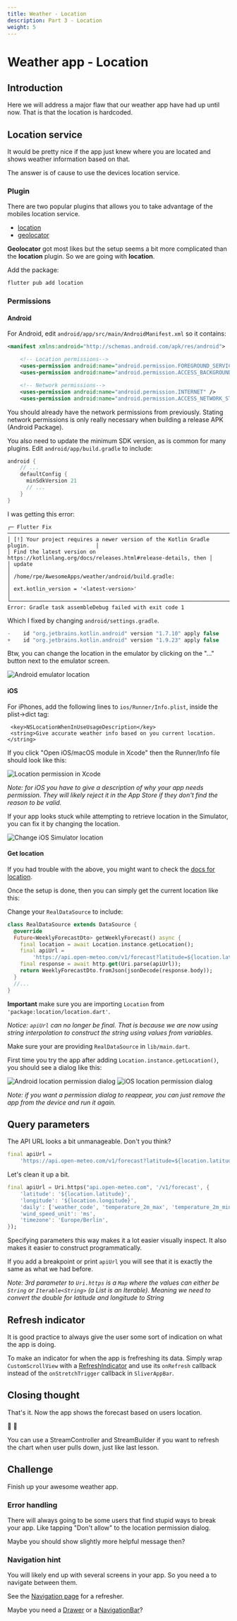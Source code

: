 ```yaml
---
title: Weather - Location
description: Part 3 - Location
weight: 5
---
```


# Weather app - Location

## Introduction

Here we will address a major flaw that our weather app have had up until now.
That is that the location is hardcoded.

## Location service

It would be pretty nice if the app just knew where you are located and shows
weather information based on that.

The answer is of cause to use the devices location service.

### Plugin

There are two popular plugins that allows you to take advantage of the mobiles
location service.

- [location](https://pub.dev/packages/location)
- [geolocator](https://pub.dev/packages/geolocator)

**Geolocator** got most likes but the setup seems a bit more complicated than the
**location** plugin.
So we are going with **location**.

Add the package:

```sh
flutter pub add location
```

### Permissions

#### Android

For Android, edit `android/app/src/main/AndroidManifest.xml` so it contains:

```xml
<manifest xmlns:android="http://schemas.android.com/apk/res/android">

    <!-- Location permissions-->
    <uses-permission android:name="android.permission.FOREGROUND_SERVICE" />
    <uses-permission android:name="android.permission.ACCESS_BACKGROUND_LOCATION"/>

    <!-- Network permissions-->
    <uses-permission android:name="android.permission.INTERNET" />
    <uses-permission android:name="android.permission.ACCESS_NETWORK_STATE" />
```

You should already have the network permissions from previously.
Stating network permissions is only really necessary when building a release
APK (Android Package).

You also need to update the minimum SDK version, as is common for many plugins.
Edit `android/app/build.gradle` to include:

```gradle
android {
    // ...
    defaultConfig {
      minSdkVersion 21
      // ...
    }
}
```

I was getting this error:

```
┌─ Flutter Fix ──────────────────────────────────────────────────────────────────────────────┐
│ [!] Your project requires a newer version of the Kotlin Gradle plugin.                     │
│ Find the latest version on https://kotlinlang.org/docs/releases.html#release-details, then │
│ update                                                                                     │
│ /home/rpe/AwesomeApps/weather/android/build.gradle:                                        │
│ ext.kotlin_version = '<latest-version>'                                                    │
└────────────────────────────────────────────────────────────────────────────────────────────┘
Error: Gradle task assembleDebug failed with exit code 1
```

Which I fixed by changing `android/settings.gradle`.

```gradle
-    id "org.jetbrains.kotlin.android" version "1.7.10" apply false
+    id "org.jetbrains.kotlin.android" version "1.9.23" apply false
```

Btw, you can change the location in the emulator by clicking on the "..." button
next to the emulator screen.

![Android emulator location](../images/android_emulator_location.png)

#### iOS

For iPhones, add the following lines to `ios/Runner/Info.plist`, inside the
plist->dict tag:

```plist
 <key>NSLocationWhenInUseUsageDescription</key>
 <string>Give accurate weather info based on you current location.</string>
```

If you click "Open iOS/macOS module in Xcode" then the Runner/Info file should look like this:

![Location permission in Xcode](../images/ios_location_permission.png)

_Note: for iOS you have to give a description of why your app needs permission.
They will likely reject it in the App Store if they don't find the reason to be
valid._

If your app looks stuck while attempting to retrieve location in the Simulator, you can fix it by changing the location.

![Change iOS Simulator location](../images/ios_simulator_location.png)

#### Get location

If you had trouble with the above, you might want to check the [docs for
location](https://docs.page/Lyokone/flutterlocation/getting-started).

Once the setup is done, then you can simply get the current location like this:

Change your `RealDataSource` to include:

```dart
class RealDataSource extends DataSource {
  @override
  Future<WeeklyForecastDto> getWeeklyForecast() async {
    final location = await Location.instance.getLocation();
    final apiUrl =
        'https://api.open-meteo.com/v1/forecast?latitude=${location.latitude}&longitude=${location.longitude}&daily=weather_code,temperature_2m_max,temperature_2m_min&wind_speed_unit=ms&timezone=Europe%2FBerlin';
    final response = await http.get(Uri.parse(apiUrl));
    return WeeklyForecastDto.fromJson(jsonDecode(response.body));
  }
  //...
}
```

**Important** make sure you are importing `Location` from
`'package:location/location.dart'`.

_Notice: `apiUrl` can no longer be final.
That is because we are now using string interpolation to construct the string
using values from variables._

Make sure your are providing `RealDataSource` in `lib/main.dart`.

First time you try the app after adding `Location.instance.getLocation()`, you
should see a dialog like this:

![Android location permission dialog](../images/android_location_permission_dialog.png)
![iOS location permission dialog](../images/ios_location_permission_dialog.png)

_Note: if you want a permission dialog to reappear, you can just remove the app
from the device and run it again._

## Query parameters

The API URL looks a bit unmanageable.
Don't you think?

```dart
final apiUrl =
    'https://api.open-meteo.com/v1/forecast?latitude=${location.latitude}&longitude=${location.longitude}&daily=weather_code,temperature_2m_max,temperature_2m_min&wind_speed_unit=ms&timezone=Europe%2FBerlin';
```

Let's clean it up a bit.

```dart
final apiUrl = Uri.https("api.open-meteo.com", '/v1/forecast', {
    'latitude': '${location.latitude}',
    'longitude': '${location.longitude}',
    'daily': ['weather_code', 'temperature_2m_max', 'temperature_2m_min'],
    'wind_speed_unit': 'ms',
    'timezone': 'Europe/Berlin',
});
```

Specifying parameters this way makes it a lot easier visually inspect.
It also makes it easier to construct programmatically.

If you add a breakpoint or print `apiUrl` you will see that it is exactly the
same as what we had before.

_Note: 3rd parameter to `Uri.https` is a `Map` where the values can either be `String`
or `Iterable<String>` (a List is an Iterable).
Meaning we need to convert the double for latitude and longitude to String_

## Refresh indicator

It is good practice to always give the user some sort of indication on what the
app is doing.

To make an indicator for when the app is frefreshing its data.
Simply wrap `CustomScrollView` with a
[RefreshIndicator](https://api.flutter.dev/flutter/material/RefreshIndicator-class.html)
and use its `onRefresh` callback instead of the `onStretchTrigger` callback in
`SliverAppBar`.

## Closing thought

That's it.
Now the app shows the forecast based on users location.

🥂 🥳

You can use a StreamController and StreamBuilder if you want to refresh the
chart when user pulls down, just like last lesson.

## Challenge

Finish up your awesome weather app.

### Error handling

There will always going to be some users that find stupid ways to break your
app.
Like tapping "Don't allow" to the location permission dialog.

Maybe you should show slightly more helpful message then?

### Navigation hint

You will likely end up with several screens in your app.
So you need a to navigate between them.

See the [Navigation page](../interactivity/navigation) for a refresher.

Maybe you need a
[Drawer](https://api.flutter.dev/flutter/material/Drawer-class.html) or a
[NavigationBar](https://api.flutter.dev/flutter/material/NavigationBar-class.html)?

